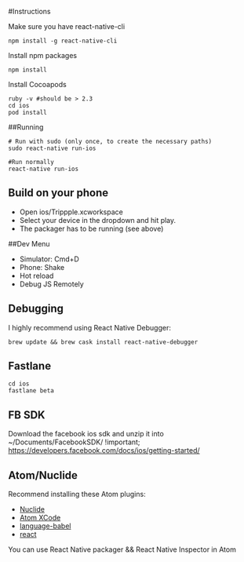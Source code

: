 #Instructions

Make sure you have react-native-cli

 ```
 npm install -g react-native-cli
 ```

Install npm packages

```
npm install
```

Install Cocoapods

```
ruby -v #should be > 2.3
cd ios
pod install
```

##Running


```
# Run with sudo (only once, to create the necessary paths)
sudo react-native run-ios
```


```
#Run normally
react-native run-ios
```


## Build on your phone

* Open ios/Trippple.xcworkspace
* Select your device in the dropdown and hit play.
* The packager has to be running (see above)

##Dev Menu
- Simulator: Cmd+D
- Phone: Shake
- Hot reload
- Debug JS Remotely


## Debugging

I highly recommend using React Native Debugger:

```
brew update && brew cask install react-native-debugger
```


## Fastlane
```
cd ios
fastlane beta
```

## FB SDK
Download the facebook ios sdk and unzip it into ~/Documents/FacebookSDK/  !important;
https://developers.facebook.com/docs/ios/getting-started/



## Atom/Nuclide

Recommend installing these Atom plugins:

* [Nuclide](https://atom.io/packages/nuclide)
* [Atom XCode](https://atom.io/packages/atom-xcode)
* [language-babel](https://atom.io/packages/language-babel)
* [react](https://atom.io/packages/react)

You can use React Native packager && React Native Inspector in Atom
